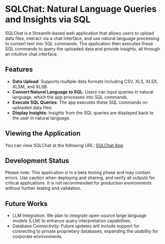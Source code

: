 # SQLChat: Natural Language Queries and Insights via SQL

SQLChat is a Streamlit-based web application that allows users to upload data files, interact via a chat interface, and use natural language processing to convert text into SQL commands. The application then executes these SQL commands to query the uploaded data and provide insights, all through an intuitive chat interface.

## Features

- **Data Upload**: Supports multiple data formats including CSV, XLS, XLSX, XLSM, and XLSB.
- **Convert Natural Language to SQL**: Users can input queries in natural language, which the app processes into SQL commands.
- **Execute SQL Queries**: The app executes these SQL commands on uploaded data files.
- **Display Insights**: Insights from the SQL queries are displayed back to the user in natural language.

## Viewing the Application

You can view SQLChat at the following URL: [SQLChat App](https://sql-chat.streamlit.app/)

## Development Status

Please note: This application is in a beta testing phase and may contain errors. Use caution when deploying and sharing, and verify all outputs for critical applications. It is not recommended for production environments without further testing and validation.

##   Future Works

- LLM Integration: We plan to integrate open-source large language models (LLM) to enhance query interpretation capabilities.
- Database Connectivity: Future updates will include support for connecting to private proprietary databases, expanding the usability for corporate environments.
